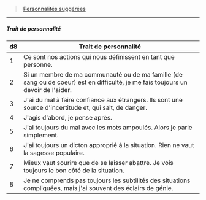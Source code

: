 ﻿---
!PersonalityTraitItem
Table: >+
  |d8|Trait de personnalité|

  |---|---|

  |1|Ce sont nos actions qui nous définissent en <!--br-->tant que personne.|

  |2|Si un membre de ma communauté ou de ma <!--br-->famille (de sang ou de coeur) est en difficulté, je <!--br-->me fais toujours un devoir de l'aider.|

  |3|J'ai du mal à faire confiance aux étrangers. Ils <!--br-->sont une source d'incertitude et, qui sait, de <!--br-->danger.|

  |4|J'agis d'abord, je pense après.|

  |5|J'ai toujours du mal avec les mots ampoulés. <!--br-->Alors je parle simplement.|

  |6|J'ai toujours un dicton approprié à la situation. <!--br-->Rien ne vaut la sagesse populaire.|

  |7|Mieux vaut sourire que de se laisser abattre. Je <!--br-->vois toujours le bon côté de la situation.|

  |8|Je ne comprends pas toujours les subtilités des <!--br-->situations compliquées, mais j'ai souvent des <!--br-->éclairs de génie.|

Id: background_villageois_hd.md#trait-de-personnalité
ParentLink: background_villageois_hd.md#personnalités-suggérées
Name: Trait de personnalité
ParentName: Personnalités suggérées
NameLevel: 5
Attributes: {}
AttributesDictionary: >+
  {}

---
> [Personnalités suggérées](hd_background_villageois_personnalites_suggerees.md)

---

##### Trait de personnalité

|d8|Trait de personnalité|
|---|---|
|1|Ce sont nos actions qui nous définissent en tant que personne.|
|2|Si un membre de ma communauté ou de ma famille (de sang ou de coeur) est en difficulté, je me fais toujours un devoir de l'aider.|
|3|J'ai du mal à faire confiance aux étrangers. Ils sont une source d'incertitude et, qui sait, de danger.|
|4|J'agis d'abord, je pense après.|
|5|J'ai toujours du mal avec les mots ampoulés. Alors je parle simplement.|
|6|J'ai toujours un dicton approprié à la situation. Rien ne vaut la sagesse populaire.|
|7|Mieux vaut sourire que de se laisser abattre. Je vois toujours le bon côté de la situation.|
|8|Je ne comprends pas toujours les subtilités des situations compliquées, mais j'ai souvent des éclairs de génie.|

